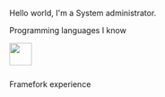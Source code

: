 Hello world, I'm a System administrator.

Programming languages I know

<img height="40" align="left" src="https://skillicons.dev/icons?i=python,nodejs,java,gradle"/>
<br><br><br>
<p>Framefork experience</p>
